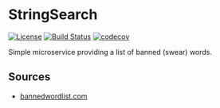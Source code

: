 # StringSearch
[![License](https://img.shields.io/badge/license-MIT-blue.svg?style=flat)](http://www.opensource.org/licenses/MIT)
[![Build Status](https://img.shields.io/travis/vanam/banned-word-list-msc.svg)](https://travis-ci.com/vanam/banned-word-list-msc)
[![codecov](https://codecov.io/gh/vanam/banned-word-list-msc/branch/master/graph/badge.svg)](https://codecov.io/gh/vanam/banned-word-list-msc)

Simple microservice providing a list of banned (swear) words.

## Sources
- [bannedwordlist.com](http://www.bannedwordlist.com/)
